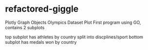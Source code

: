 # refactored-giggle
Plotly Graph Objects Olympics Dataset Plot
First program using GO, contains 2 subplots

top subplot has athletes by country split into discplines/sport
bottom subplot has medals won by country
